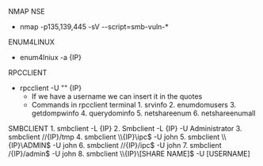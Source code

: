 NMAP NSE
- nmap -p135,139,445 -sV --script=smb-vuln-*

ENUM4LINUX
- enum4lniux -a {IP}

RPCCLIENT
- rpcclient -U "" {IP}
	- If we have a username we can insert it in the quotes
	- Commands in rpcclient terminal
			1.  srvinfo
			2. 	enumdomusers
			3. 	getdompwinfo
			4. 	querydominfo
			5. 	netshareenum
			6. 	netshareenumall

SMBCLIENT
			1. smbclient -L {IP}
			2. Smbclient -L {IP} -U Administrator
			3. smbclient //{IP}/tmp
			4. smbclient \\\\{IP}\\ipc$ -U john
			5. smbclient \\\\{IP}\\ADMIN$ -U john
			6. smbclient //{IP}/ipc$ -U john
			7. smbclient /{IP}/admin$ -U john
			8. smbclient \\\\{IP}\\[SHARE NAME]$ -U [USERNAME]